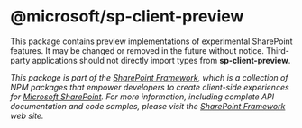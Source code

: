 # @microsoft/sp-client-preview

This package contains preview implementations of experimental SharePoint features.
It may be changed or removed in the future without notice.  Third-party applications
should not directly import types from **sp-client-preview**.

*This package is part of the [SharePoint Framework](http://aka.ms/spfx),
which is a collection of NPM packages that empower developers to create client-side experiences
for [Microsoft SharePoint](https://products.office.com/en-us/sharepoint/collaboration).
For more information, including complete API documentation and code samples, please visit
the [SharePoint Framework](http://aka.ms/spfx) web site.*
